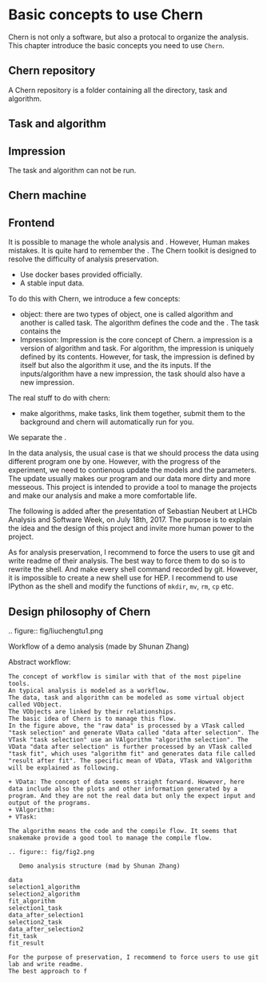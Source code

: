 # Basic concepts to use Chern
Chern is not only a software, but also a protocal to organize the analysis.
This chapter introduce the basic concepts you need to use `Chern`.

## Chern repository
A Chern repository is a folder containing all the directory, task and algorithm.

## Task and algorithm


## Impression
The task and algorithm can not be run.

## Chern machine

## Frontend

It is possible to manage the whole analysis and . However, Human makes mistakes.
It is quite hard to remember the .
The Chern toolkit is designed to resolve the difficulty of analysis preservation.

+ Use docker bases provided officially.
+ A stable input data.

To do this with Chern, we introduce a few concepts:
+ object: there are two types of object, one is called algorithm and another is called task.
  The algorithm defines the code and the . The task contains the 
+ Impression: Impression is the core concept of Chern. a impression is a version of algorithm and task. For algorithm, the impression is
  uniquely defined by its contents. However, for task, the impression is defined by itself 
  but also the algorithm it use, and the its inputs. If the inputs/algorithm have a new impression,
  the task should also have a new impression.

The real stuff to do with chern:
+ make algorithms, make tasks, link them together, submit them to the background and chern will 
  automatically run for you.

We separate the .

In the data analysis, the usual case is that we should process the data using different program one by one.
However, with the progress of the experiment, we need to contienous update the models and the parameters.
The update usually makes our program and our data more dirty and more messeous.
This project is intended to provide a tool to manage the projects and make our analysis and make a more comfortable life.

The following is added after the presentation of Sebastian Neubert at LHCb Analysis and Software Week, on July 18th, 2017. The purpose is to explain the idea and the design of this project and invite more human power to the project.

As for analysis preservation, I recommend to force the users to use git and write readme of their analysis.
The best way to force them to do so is to rewrite the shell. And make every shell command recorded by git.
However, it is impossible to create a new shell use for HEP. I recommend to use IPython as the shell and modify 
the functions of `mkdir`, `mv`, `rm`, `cp` etc.

Design philosophy of Chern
---------

.. figure:: fig/liuchengtu1.png

   Workflow of a demo analysis (made by Shunan Zhang)

Abstract workflow:
~~~~~~~~
The concept of workflow is similar with that of the most pipeline tools. 
An typical analysis is modeled as a workflow.
The data, task and algorithm can be modeled as some virtual object called VObject.
The VObjects are linked by their relationships.
The basic idea of Chern is to manage this flow.
In the figure above, the "raw data" is processed by a VTask called "task selection" and generate VData called "data after selection". The VTask "task selection" use an VAlgorithm "algorithm selection". The VData "data after selection" is further processed by an VTask called "task fit", which uses "algorithm fit" and generates data file called "result after fit". The specific mean of VData, VTask and VAlgorithm will be explained as following.

+ VData: The concept of data seems straight forward. However, here data include also the plots and other information generated by a program. And they are not the real data but only the expect input and output of the programs. 
+ VAlgorithm:
+ VTask: 

The algorithm means the code and the compile flow. It seems that snakemake provide a good tool to manage the compile flow.

.. figure:: fig/fig2.png

   Demo analysis structure (mad by Shunan Zhang)

data
selection1_algorithm
selection2_algorithm
fit_algorithm
selection1_task
data_after_selection1
selection2_task
data_after_selection2
fit_task
fit_result

For the purpose of preservation, I recommend to force users to use git lab and write readme.
The best approach to f


